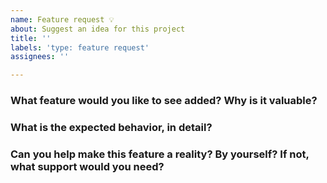 ```yaml
---
name: Feature request 💡
about: Suggest an idea for this project
title: ''
labels: 'type: feature request'
assignees: ''

---
```


<!-- ⚠️ If you do not respect this template, your issue will be closed -->
<!-- ⚠️ Make sure to browse the opened and closed issues to confirm this idea does not exist. -->
<!-- ⚠️ If you have multiple ideas, please submit them as separate issues. -->
<!-- 😊 Thank you for helping make this project better! -->

### What feature would you like to see added? Why is it valuable?

### What is the expected behavior, in detail?

### Can you help make this feature a reality? By yourself? If not, what support would you need?
